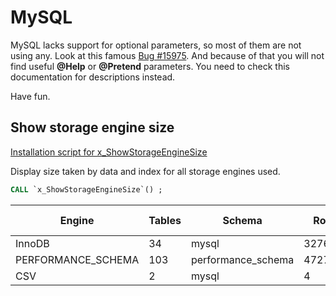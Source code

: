 MySQL
=====

MySQL lacks support for optional parameters, so most of them are not using any. Look at this famous [Bug #15975](https://bugs.mysql.com/bug.php?id=15975). And because of that you will not find useful **@Help** or **@Pretend** parameters. You need to check this documentation for descriptions instead.

Have fun.

Show storage engine size
------------------------

[Installation script for x_ShowStorageEngineSize](../../sql/MySQL/x_ShowStorageEngineSize.sql)

Display size taken by data and index for all storage engines used.

```sql
CALL `x_ShowStorageEngineSize`() ;
```

| Engine | Tables | Schema | Rows | Data [GB] | Index [GB] | Total [GB] |
| ------ | ------ | ------ | ---- | --------- | ---------- | ---------- |
| InnoDB | 34 | mysql | 3276 | 0.00 | 0.00 | 0.00 |
| PERFORMANCE_SCHEMA | 103 | performance_schema | 4727990 | 0.00 | 0.00 | 0.00 |
| CSV | 2 | mysql | 4 | 0.00 | 0.00 | 0.00 |
